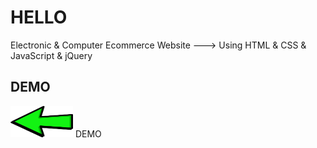 # HELLO

  Electronic & Computer Ecommerce Website ---> Using HTML & CSS & JavaScript & jQuery
  
## DEMO
<p style="vertical-align:50%;"><a href="https://gr6pww.netlify.app/"><img src="img/go.png" width="100px" height="50px"></a> DEMO </p>
